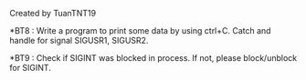 Created by TuanTNT19

*BT8 : Write a program to print some data by using ctrl+C. Catch and handle for signal SIGUSR1, SIGUSR2.

*BT9 : Check if SIGINT was blocked in process. If not, please block/unblock for SIGINT.
